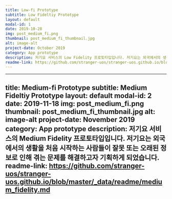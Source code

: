 ```yaml
---
title: Low-fi Prototype
subtitle: Low Fideltiy Prototype
layout: default
modal-id: 1
date: 2019-10-28
img: post_medium_fi.png
thumbnail: post_medium_fi_thumbnail.jpg
alt: image-alt
project-date: October 2019
category: App prototype
description: 저기요 서비스의 Low Fidelity 프로토타입입니다. 저기요는 외국에서의 생활을 처음 시작하는 사람들이 잘못 또는 오래된 정보로 인해 겪는 문제를 해결하고자 기획하게 되었습니다.
readme-link: https://github.com/stranger-uos/stranger-uos.github.io/blob/master/_data/readme/medium_fidelity.md
---
```


---
title: Medium-fi Prototype
subtitle: Medium Fideltiy Prototype
layout: default
modal-id: 2
date: 2019-11-18
img: post_medium_fi.png
thumbnail: post_medium_fi_thumbnail.jpg
alt: image-alt
project-date: November 2019
category: App prototype
description: 저기요 서비스의 Medium Fidelity 프로토타입입니다. 저기요는 외국에서의 생활을 처음 시작하는 사람들이 잘못 또는 오래된 정보로 인해 겪는 문제를 해결하고자 기획하게 되었습니다.
readme-link: https://github.com/stranger-uos/stranger-uos.github.io/blob/master/_data/readme/medium_fidelity.md
---
